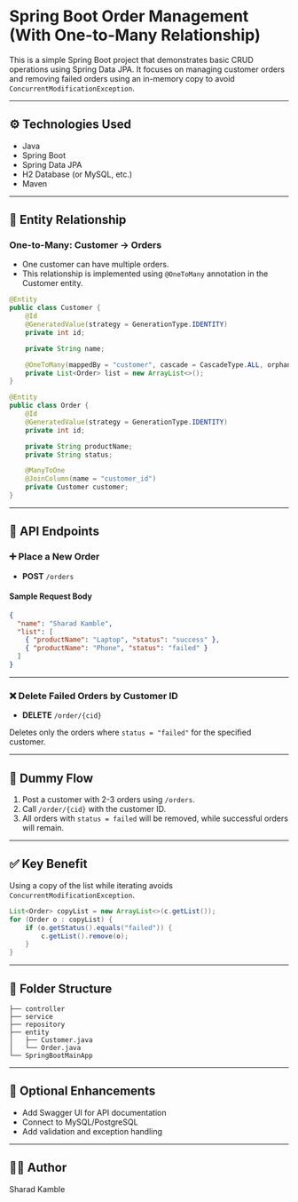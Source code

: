 
# Spring Boot Order Management (With One-to-Many Relationship)

This is a simple Spring Boot project that demonstrates basic CRUD operations using Spring Data JPA.
It focuses on managing customer orders and removing failed orders using an in-memory copy to avoid `ConcurrentModificationException`.

---

## ⚙️ Technologies Used

- Java
- Spring Boot
- Spring Data JPA
- H2 Database (or MySQL, etc.)
- Maven

---

## 🧱 Entity Relationship

### One-to-Many: Customer -> Orders

- One customer can have multiple orders.
- This relationship is implemented using `@OneToMany` annotation in the Customer entity.

```java
@Entity
public class Customer {
    @Id
    @GeneratedValue(strategy = GenerationType.IDENTITY)
    private int id;

    private String name;

    @OneToMany(mappedBy = "customer", cascade = CascadeType.ALL, orphanRemoval = true)
    private List<Order> list = new ArrayList<>();
}
```

```java
@Entity
public class Order {
    @Id
    @GeneratedValue(strategy = GenerationType.IDENTITY)
    private int id;

    private String productName;
    private String status;

    @ManyToOne
    @JoinColumn(name = "customer_id")
    private Customer customer;
}
```

---

## 📌 API Endpoints

### ➕ Place a New Order

- **POST** `/orders`

#### Sample Request Body

```json
{
  "name": "Sharad Kamble",
  "list": [
    { "productName": "Laptop", "status": "success" },
    { "productName": "Phone", "status": "failed" }
  ]
}
```

---

### ❌ Delete Failed Orders by Customer ID

- **DELETE** `/order/{cid}`

Deletes only the orders where `status = "failed"` for the specified customer.

---

## 🧪 Dummy Flow

1. Post a customer with 2-3 orders using `/orders`.
2. Call `/order/{cid}` with the customer ID.
3. All orders with `status = failed` will be removed, while successful orders will remain.

---

## ✅ Key Benefit

Using a copy of the list while iterating avoids `ConcurrentModificationException`.

```java
List<Order> copyList = new ArrayList<>(c.getList());
for (Order o : copyList) {
    if (o.getStatus().equals("failed")) {
        c.getList().remove(o);
    }
}
```

---

## 📂 Folder Structure

```
├── controller
├── service
├── repository
├── entity
│   ├── Customer.java
│   └── Order.java
└── SpringBootMainApp
```

---

## 🔗 Optional Enhancements

- Add Swagger UI for API documentation
- Connect to MySQL/PostgreSQL
- Add validation and exception handling

---

## 🧑‍💻 Author

Sharad Kamble

